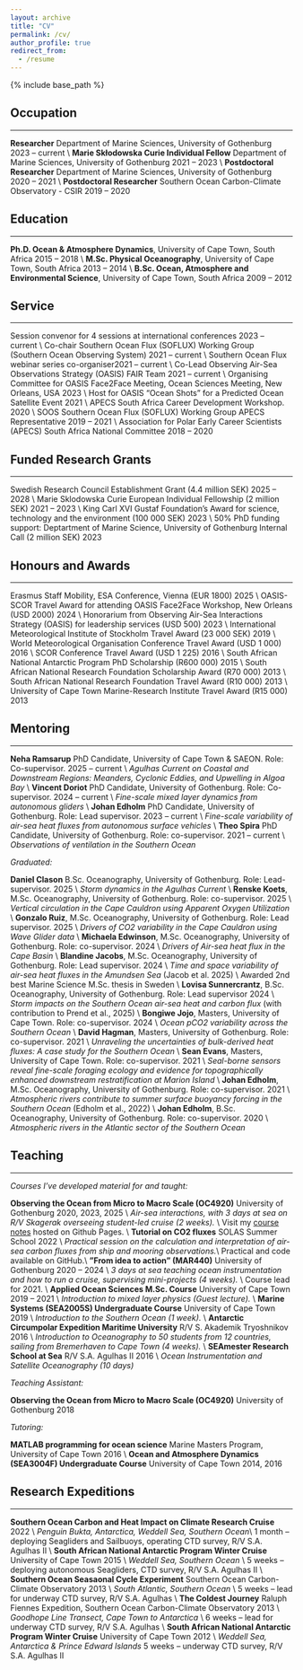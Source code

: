 ```yaml
---
layout: archive
title: "CV"
permalink: /cv/
author_profile: true
redirect_from:
  - /resume
---
```


{% include base_path %}

## Occupation
---
**Researcher** Department of Marine Sciences, University of Gothenburg <span class="flush-right-year">2023 &ndash; current</span> \\
**Marie Skłodowska Curie Individual Fellow** Department of Marine Sciences, University of Gothenburg <span class="flush-right-year">2021 &ndash; 2023</span> \\
**Postdoctoral Researcher** Department of Marine Sciences, University of Gothenburg <span class="flush-right-year">2020 &ndash; 2021</span> \\
**Postdoctoral Researcher** Southern Ocean Carbon-Climate Observatory - CSIR <span class="flush-right-year">2019 &ndash; 2020</span>

## Education
---
**Ph.D. Ocean & Atmosphere Dynamics**, University of Cape Town, South Africa <span class="flush-right-year">2015 &ndash; 2018</span> \\
**M.Sc. Physical Oceanography**, University of Cape Town, South Africa <span class="flush-right-year">2013 &ndash; 2014</span> \\
**B.Sc. Ocean, Atmosphere and Environmental Science**, University of Cape Town, South Africa <span class="flush-right-year">2009 &ndash; 2012</span> 

## Service
---
Session convenor for 4 sessions at international conferences  <span class="flush-right-year">2023 &ndash; current</span> \\
Co-chair Southern Ocean Flux (SOFLUX) Working Group (Southern Ocean Observing System) <span class="flush-right-year">2021 &ndash; current</span> \\
Southern Ocean Flux webinar series co-organiser<span class="flush-right-year">2021 &ndash; current</span> \\
Co-Lead Observing Air-Sea Observations Strategy (OASIS) FAIR Team  <span class="flush-right-year">2021 &ndash; current</span> \\
Organising Committee for OASIS Face2Face Meeting, Ocean Sciences Meeting, New Orleans, USA <span class="flush-right-year">2023</span> \\
Host for OASIS “Ocean Shots” for a Predicted Ocean Satellite Event <span class="flush-right-year">2021</span> \\
APECS South Africa Career Development Workshop. <span class="flush-right-year">2020</span> \\
SOOS Southern Ocean Flux (SOFLUX) Working Group APECS Representative  <span class="flush-right-year">2019 &ndash; 2021</span> \\
Association for Polar Early Career Scientists (APECS) South Africa National Committee  <span class="flush-right-year">2018 &ndash; 2020</span> 

## Funded Research Grants
---
Swedish Research Council Establishment Grant (4.4 million SEK) <span class="flush-right-year">2025 &ndash; 2028</span> \\
Marie Sklodowska Curie European Individual Fellowship (2 million SEK) <span class="flush-right-year">2021 &ndash; 2023</span> \\
King Carl XVI Gustaf Foundation’s Award for science, technology and the environment (100 000 SEK) <span class="flush-right-year">2023</span> \\
50% PhD funding support: Deptartment of Marine Science, University of Gothenburg Internal Call (2 million SEK) <span class="flush-right-year">2023</span>

## Honours and Awards
---
Erasmus Staff Mobility, ESA Conference, Vienna (EUR 1800) <span class="flush-right-year">2025</span> \\
OASIS-SCOR Travel Award for attending OASIS Face2Face Workshop, New Orleans (USD 2000) <span class="flush-right-year">2024</span> \\
Honorarium from Observing Air-Sea Interactions Strategy (OASIS) for leadership services (USD 500) <span class="flush-right-year">2023</span> \\
International Meteorological Institute of Stockholm Travel Award (23 000 SEK) <span class="flush-right-year">2019</span> \\
World Meteorological Organisation Conference Travel Award (USD 1 000) <span class="flush-right-year">2016</span> \\
SCOR Conference Travel Award (USD 1 225) <span class="flush-right-year">2016</span> \\
South African National Antarctic Program PhD Scholarship (R600 000) <span class="flush-right-year">2015</span> \\
South African National Research Foundation Scholarship Award (R70 000) <span class="flush-right-year">2013</span> \\
South African National Research Foundation Travel Award (R10 000) <span class="flush-right-year">2013</span> \\
University of Cape Town Marine-Research Institute Travel Award (R15 000) <span class="flush-right-year">2013</span>

## Mentoring
---
**Neha Ramsarup** PhD Candidate, University of Cape Town & SAEON. Role: Co-supervisor.  <span class="flush-right-year">2025 &ndash; current</span> \\
*Agulhas Current on Coastal and Downstream Regions: Meanders, Cyclonic Eddies, and Upwelling in Algoa Bay* \\
**Vincent Doriot** PhD Candidate, University of Gothenburg. Role: Co-supervisor.  <span class="flush-right-year">2024 &ndash; current</span> \\
*Fine-scale mixed layer dynamics from autonomous gliders* \\
**Johan Edholm** PhD Candidate, University of Gothenburg. Role: Lead supervisor.  <span class="flush-right-year">2023 &ndash; current</span> \\
*Fine-scale variability of air-sea heat fluxes from autonomous surface vehicles* \\
**Theo Spira** PhD Candidate, University of Gothenburg. Role: co-supervisor. <span class="flush-right-year">2021 &ndash; current</span> \\
*Observations of ventilation in the Southern Ocean* 

*Graduated:*

**Daniel Clason** B.Sc. Oceanography, University of Gothenburg. Role: Lead-supervisor.  <span class="flush-right-year">2025</span> \\
*Storm dynamics in the Agulhas Current* \\
**Renske Koets**, M.Sc. Oceanography, University of Gothenburg. Role: co-supervisor. <span class="flush-right-year">2025</span> \\
*Vertical circulation in the Cape Cauldron using Apparent Oxygen Utilization* \\
**Gonzalo Ruiz**, M.Sc. Oceanography, University of Gothenburg. Role: Lead supervisor. <span class="flush-right-year">2025</span> \\
*Drivers of CO2 variability in the Cape Cauldron using Wave Glider data* \\
**Michaela Edwinson**, M.Sc. Oceanography, University of Gothenburg. Role: co-supervisor. <span class="flush-right-year">2024</span> \\
*Drivers of Air-sea heat flux in the Cape Basin* \\
**Blandine Jacobs**, M.Sc. Oceanography, University of Gothenburg. Role: Lead supervisor. <span class="flush-right-year">2024</span> \\
*Time and space variability of air-sea heat fluxes in the Amundsen Sea* (Jacob et al. 2025) \\
Awarded 2nd best Marine Science M.Sc. thesis in Sweden \\
**Lovisa Sunnercrantz**, B.Sc. Oceanography, University of Gothenburg. Role: Lead supervisor <span class="flush-right-year">2024</span> \\
*Storm impacts on the Southern Ocean air-sea heat and carbon flux* (with contribution to Prend et al., 2025)  \\
**Bongiwe Jojo**, Masters, University of Cape Town. Role: co-supervisor. <span class="flush-right-year">2024</span> \\
*Ocean pCO2 variability across the Southern Ocean* \\
**David Hagman**, Masters, University of Gothenburg. Role: co-supervisor. <span class="flush-right-year">2021</span> \\
*Unraveling the uncertainties of bulk-derived heat fluxes: A case study for the Southern Ocean* \\
**Sean Evans**, Masters, University of Cape Town. Role: co-supervisor. <span class="flush-right-year">2021</span> \\
*Seal-borne sensors reveal fine-scale foraging ecology and evidence for topographically enhanced downstream restratification
at Marion Island* \\
**Johan Edholm**, M.Sc. Oceanography, University of Gothenburg. Role: co-supervisor. <span class="flush-right-year">2021</span> \\
*Atmospheric rivers contribute to summer surface buoyancy forcing in the Southern Ocean* (Edholm et al., 2022) \\
**Johan Edholm**, B.Sc. Oceanography, University of Gothenburg. Role: co-supervisor. <span class="flush-right-year">2020</span> \\
*Atmospheric rivers in the Atlantic sector of the Southern Ocean*

## Teaching
---
*Courses I’ve developed material for and taught:*

**Observing the Ocean from Micro to Macro Scale (OC4920)** University of Gothenburg <span class="flush-right-year">2020, 2023, 2025</span> \\
*Air-sea interactions, with 3 days at sea on R/V Skagerak overseeing student-led cruise (2 weeks).* \\
Visit my [course notes](https://marcelduplessis.github.io/air-sea-interactions-notes/) hosted on Github Pages. \\
**Tutorial on CO2 fluxes** SOLAS Summer School <span class="flush-right-year">2022</span> \\
*Practical session on the calculation and interpretation of air-sea carbon fluxes from ship and mooring observations.*\\
Practical and code available on GitHub.\\
**”From idea to action” (MAR440)** University of Gothenburg <span class="flush-right-year">2020 &ndash; 2024</span> \\
*3 days at sea teaching ocean instrumentation and how to run a cruise, supervising mini-projects (4 weeks).* \\
Course lead for 2021. \\
**Applied Ocean Sciences M.Sc. Course** University of Cape Town <span class="flush-right-year">2019 &ndash; 2021</span> \\
*Introduction to mixed layer physics (Guest lecture).* \\
**Marine Systems (SEA2005S) Undergraduate Course** University of Cape Town <span class="flush-right-year">2019</span> \\
*Introduction to the Southern Ocean (1 week).* \\
**Antarctic Circumpolar Expedition Maritime University** R/V S. Akademik Tryoshnikov <span class="flush-right-year">2016</span> \\
*Introduction to Oceanography to 50 students from 12 countries, sailing from Bremerhaven to Cape Town (4 weeks).* \\
**SEAmester Research School at Sea** R/V S.A. Agulhas II <span class="flush-right-year">2016</span> \\
*Ocean Instrumentation and Satellite Oceanography (10 days)* 

*Teaching Assistant:*

**Observing the Ocean from Micro to Macro Scale (OC4920)** University of Gothenburg <span class="flush-right-year">2018</span> 

*Tutoring:*

**MATLAB programming for ocean science** Marine Masters Program, University of Cape Town <span class="flush-right-year">2016</span> \\
**Ocean and Atmosphere Dynamics (SEA3004F) Undergraduate Course** University of Cape Town <span class="flush-right-year">2014, 2016</span> 

## Research Expeditions
---
**Southern Ocean Carbon and Heat Impact on Climate Research Cruise** <span class="flush-right-year">2022</span> \\
*Penguin Bukta, Antarctica, Weddell Sea, Southern Ocean*\\
1 month – deploying Seagliders and Sailbuoys, operating CTD survey, R/V S.A. Agulhas II \\
**South African National Antarctic Program Winter Cruise** University of Cape Town <span class="flush-right-year">2015</span> \\
*Weddell Sea, Southern Ocean* \\
5 weeks – deploying autonomous Seagliders, CTD survey, R/V S.A. Agulhas II \\
**Southern Ocean Seasaonal Cycle Experiment** Southern Ocean Carbon-Climate Observatory <span class="flush-right-year">2013</span> \\
*South Atlantic, Southern Ocean* \\
5 weeks – lead for underway CTD survey, R/V S.A. Agulhas \\
**The Coldest Journey** Raluph Fiennes Expedition, Southern Ocean Carbon-Climate Observatory <span class="flush-right-year">2013</span> \\
*Goodhope Line Transect, Cape Town to Antarctica* \\
6 weeks – lead for underway CTD survey, R/V S.A. Agulhas \\
**South African National Antarctic Program Winter Cruise** University of Cape Town <span class="flush-right-year">2012</span> \\
*Weddell Sea, Antarctica & Prince Edward Islands*
5 weeks – underway CTD survey, R/V S.A. Agulhas II